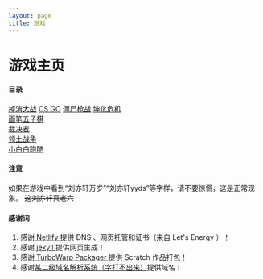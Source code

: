 ```yaml
---
layout: page
title: 游戏
---
```

# 游戏主页

#### 目录
[掉渣大战](/game1)
[CS GO](/game2)
[僵尸枪战](/game3)
[坤化危机](/game4)  
[画笔五子棋](/game5)  
[裁决者](/game6)  
[领土战争](/game7)  
[小白白跑酷](/game8)  

#### 注意
如果在游戏中看到“刘亦轩万岁”“刘亦轩yyds”等字样，请不要惊慌，这是正常现象。
~~这刘亦轩真老六~~

#### 感谢词
1.  感谢[ Netlify ](https://netlify.com)提供 DNS 、网页托管和证书（来自 Let's Energy ）！
2.  感谢[ jekyll ](https://jekyllrb.com)提供网页生成！
3.  感谢[ TurboWarp Packager ](https://packager.turbowarp.org/)提供 Scratch 作品打包！
4.  感谢[某二级域名解析系统（字打不出来）](https://nuoxnuo.eu.org/)提供域名！
